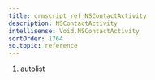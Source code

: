 ```yaml
---
title: crmscript_ref_NSContactActivity
description: NSContactActivity
intellisense: Void.NSContactActivity
sortOrder: 1764
so.topic: reference
---
```







1. autolist


